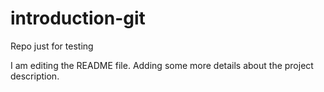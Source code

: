 # introduction-git
Repo just for testing

I am editing the README file. Adding some more details about the project description.

